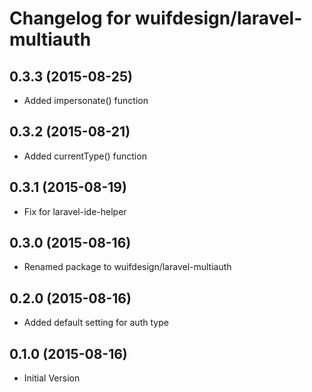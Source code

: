 # Changelog for wuifdesign/laravel-multiauth

## 0.3.3 (2015-08-25)

- Added impersonate() function

## 0.3.2 (2015-08-21)

- Added currentType() function

## 0.3.1 (2015-08-19)

- Fix for laravel-ide-helper

## 0.3.0 (2015-08-16)

- Renamed package to wuifdesign/laravel-multiauth

## 0.2.0 (2015-08-16)

- Added default setting for auth type

## 0.1.0 (2015-08-16)

- Initial Version